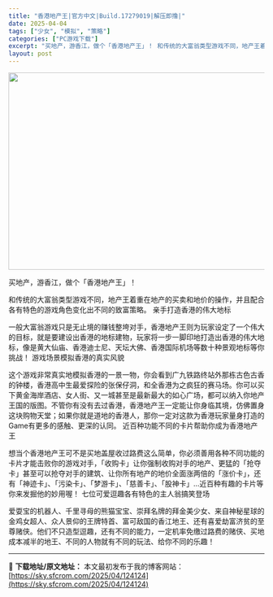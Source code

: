 ```yaml
---
title: "香港地产王|官方中文|Build.17279019|解压即撸|"
date: 2025-04-04
tags: ["少女", "模拟", "策略"]
categories: ["PC游戏下载"]
excerpt: "买地产，游香江，做个「香港地产王」！ 和传统的大富翁类型游戏不同，地产王着重在地产的买卖和地价的操作，并且配合各有特色的游戏角色变化出不同的致富策略。 亲手打造香港的伟大地标 一般大富翁游戏只是无止境的赚钱整垮对手，香港地产王则为玩家设定了一个伟大的目标，就是要建设出香港的地标建物，玩家将一步一脚印&hellip;"
layout: post
---
```


<img class="aligncenter size-full wp-image-124140" src="https://sky.sfcrom.com/wp-content/uploads/2025/04/2025040409285246.webp" alt="" width="600" height="388" />

买地产，游香江，做个「香港地产王」！

和传统的大富翁类型游戏不同，地产王着重在地产的买卖和地价的操作，并且配合各有特色的游戏角色变化出不同的致富策略。
亲手打造香港的伟大地标

一般大富翁游戏只是无止境的赚钱整垮对手，香港地产王则为玩家设定了一个伟大的目标，就是要建设出香港的地标建物，玩家将一步一脚印地打造出香港的伟大地标，像是黄大仙庙、香港迪士尼、天坛大佛、香港国际机场等数十种景观地标等你挑战！
游戏场景模拟香港的真实风貌

这个游戏非常真实地模拟香港的一景一物，你会看到广九铁路终站外那栋古色古香的钟楼，香港高中生最爱探险的张保仔洞，和全香港为之疯狂的赛马场。你可以买下黄金海岸酒店、女人街、又一城甚至是最新最大的如心广场，都可以纳入你地产王国的版图。不管你有没有去过香港，香港地产王一定能让你身临其境，仿佛置身这块购物天堂；如果你就是道地的香港人，那你一定对这款为香港玩家量身打造的Game有更多的感触、更深的认同。
近百种功能不同的卡片帮助你成为香港地产王

想当个香港地产王可不是买地盖屋收过路费这么简单，你必须善用各种不同功能的卡片才能击败你的游戏对手，「收购卡」让你强制收购对手的地产、更猛的「抢夺卡」甚至可以抢夺对手的建筑、让你所有地产的地价全面涨两倍的「涨价卡」，还有「神迹卡」、「污染卡」、「梦游卡」、「慈善卡」、「股神卡」…近百种有趣的卡片等你来发掘他的妙用喔！
七位可爱逗趣各有特色的主人翁搞笑登场

爱耍宝的机器人、千里寻母的熊猫宝宝、崇拜名牌的拜金美少女、来自神秘星球的金鸡女超人、众人景仰的王牌特首、富可敌国的香江地王、还有喜爱劫富济贫的至尊赌侠。他们不只造型逗趣，还有不同的能力，一定机率免缴过路费的赌侠、买地成本减半的地王、不同的人物就有不同的玩法、给你不同的乐趣！

---
📖 **下载地址/原文地址：** 本文最初发布于我的博客网站：[https://sky.sfcrom.com/2025/04/124124](https://sky.sfcrom.com/2025/04/124124)

